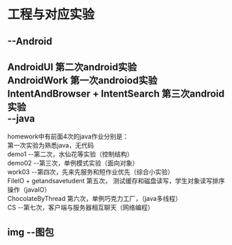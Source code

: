 工程与对应实验
======================
--Android
----------------------------------
AndroidUI 第二次android实验<br>
AndroidWork 第一次androiod实验<br>
IntentAndBrowser + IntentSearch 第三次android实验<br>
--java
----------------------------------
homework中有前面4次的java作业分别是：<br>
第一次实验为熟悉java，无代码<br>
demo1 --第二次，水仙花等实验（控制结构）<br>
demo02 --第三次，单例模式实验（面向对象）<br>
work03 --第四次，先来先服务和短作业优先（综合小实验）<br>
FileIO + getandsavetudent 第五次， 测试缓存和磁盘读写，学生对象读写排序操作（javaIO）<br>
ChocolateByThread 第六次，单例巧克力工厂，（java多线程）<br>
CS --第七次，客户端与服务器相互聊天（网络编程）<br>

img --图包
---------------------------------
